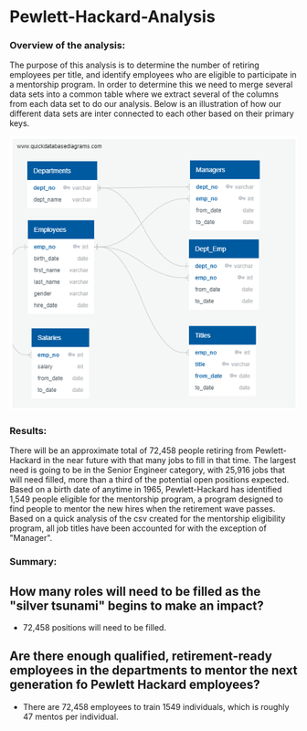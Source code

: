 # Pewlett-Hackard-Analysis

### Overview of the analysis:

The purpose of this analysis is to determine the number of retiring employees per title, and identify employees who are eligible to participate in a mentorship program. In order to determine this we need to merge several data sets into a common table where we extract several of the columns from each data set to do our analysis. Below is an illustration of how our different data sets are inter connected to each other based on their primary keys.

![](https://github.com/kbehyar/Pewlett-Hackard-Analysis/blob/main/Queries/ERD.PNG)

### Results:

There will be an approximate total of 72,458 people retiring from Pewlett-Hackard in the near future with that many jobs to fill in that time.
The largest need is going to be in the Senior Engineer category, with 25,916 jobs that will need filled, more than a third of the potential open positions expected.
Based on a birth date of anytime in 1965, Pewlett-Hackard has identified 1,549 people eligible for the mentorship program, a program designed to find people to mentor the new hires when the retirement wave passes.
Based on a quick analysis of the csv created for the mentorship eligibility program, all job titles have been accounted for with the exception of "Manager".


### Summary:

## How many roles will need to be filled as the "silver tsunami" begins to make an impact?

-  72,458 positions will need to be filled. 

## Are there enough qualified, retirement-ready employees in the departments to mentor the next generation fo Pewlett Hackard employees?

- There are 72,458 employees to train 1549 individuals, which is roughly 47 mentos per individual.
